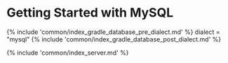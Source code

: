 # Getting Started with MySQL

{% include 'common/index_gradle_database_pre_dialect.md' %}
    dialect = "mysql"
{% include 'common/index_gradle_database_post_dialect.md' %}

{% include 'common/index_server.md' %}